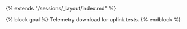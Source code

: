 {% extends "/sessions/_layout/index.md" %}

{% block goal %}
Telemetry download for uplink tests.
{% endblock %}
